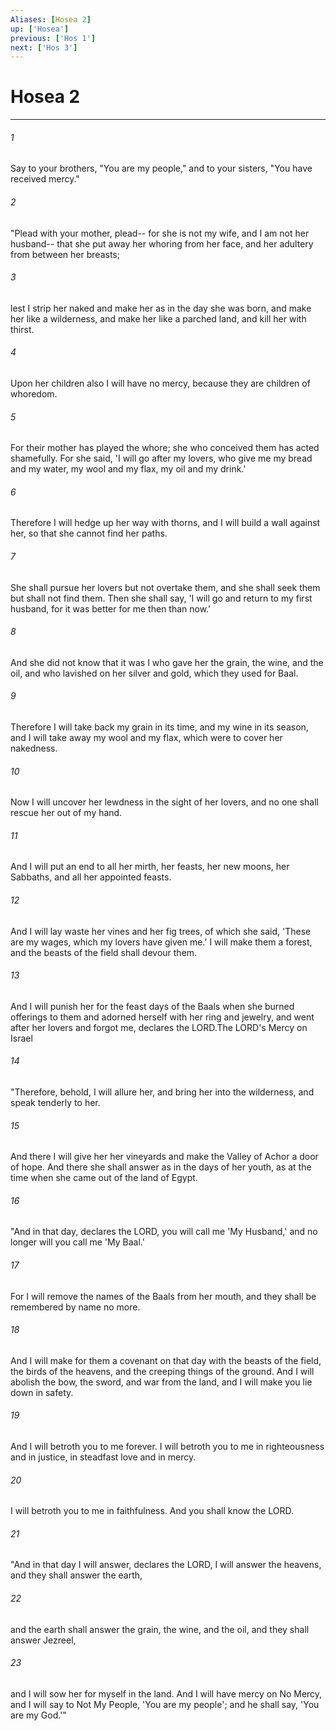 ```yaml
---
Aliases: [Hosea 2]
up: ['Hosea']
previous: ['Hos 1']
next: ['Hos 3']
---
```

# Hosea 2
***



###### 1 
Say to your brothers, "You are my people," and to your sisters, "You have received mercy." 

###### 2 
"Plead with your mother, plead-- for she is not my wife, and I am not her husband-- that she put away her whoring from her face, and her adultery from between her breasts; 

###### 3 
lest I strip her naked and make her as in the day she was born, and make her like a wilderness, and make her like a parched land, and kill her with thirst. 

###### 4 
Upon her children also I will have no mercy, because they are children of whoredom. 

###### 5 
For their mother has played the whore; she who conceived them has acted shamefully. For she said, 'I will go after my lovers, who give me my bread and my water, my wool and my flax, my oil and my drink.' 

###### 6 
Therefore I will hedge up her way with thorns, and I will build a wall against her, so that she cannot find her paths. 

###### 7 
She shall pursue her lovers but not overtake them, and she shall seek them but shall not find them. Then she shall say, 'I will go and return to my first husband, for it was better for me then than now.' 

###### 8 
And she did not know that it was I who gave her the grain, the wine, and the oil, and who lavished on her silver and gold, which they used for Baal. 

###### 9 
Therefore I will take back my grain in its time, and my wine in its season, and I will take away my wool and my flax, which were to cover her nakedness. 

###### 10 
Now I will uncover her lewdness in the sight of her lovers, and no one shall rescue her out of my hand. 

###### 11 
And I will put an end to all her mirth, her feasts, her new moons, her Sabbaths, and all her appointed feasts. 

###### 12 
And I will lay waste her vines and her fig trees, of which she said, 'These are my wages, which my lovers have given me.' I will make them a forest, and the beasts of the field shall devour them. 

###### 13 
And I will punish her for the feast days of the Baals when she burned offerings to them and adorned herself with her ring and jewelry, and went after her lovers and forgot me, declares the LORD.The LORD's Mercy on Israel 

###### 14 
"Therefore, behold, I will allure her, and bring her into the wilderness, and speak tenderly to her. 

###### 15 
And there I will give her her vineyards and make the Valley of Achor a door of hope. And there she shall answer as in the days of her youth, as at the time when she came out of the land of Egypt. 

###### 16 
"And in that day, declares the LORD, you will call me 'My Husband,' and no longer will you call me 'My Baal.' 

###### 17 
For I will remove the names of the Baals from her mouth, and they shall be remembered by name no more. 

###### 18 
And I will make for them a covenant on that day with the beasts of the field, the birds of the heavens, and the creeping things of the ground. And I will abolish the bow, the sword, and war from the land, and I will make you lie down in safety. 

###### 19 
And I will betroth you to me forever. I will betroth you to me in righteousness and in justice, in steadfast love and in mercy. 

###### 20 
I will betroth you to me in faithfulness. And you shall know the LORD. 

###### 21 
"And in that day I will answer, declares the LORD, I will answer the heavens, and they shall answer the earth, 

###### 22 
and the earth shall answer the grain, the wine, and the oil, and they shall answer Jezreel, 

###### 23 
and I will sow her for myself in the land. And I will have mercy on No Mercy, and I will say to Not My People, 'You are my people'; and he shall say, 'You are my God.'"

